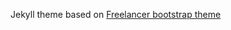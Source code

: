 

Jekyll theme based on [Freelancer bootstrap theme ]([http://startbootstrap.com/template-overviews/freelancer/](https://startbootstrap.com/theme/freelancer))
